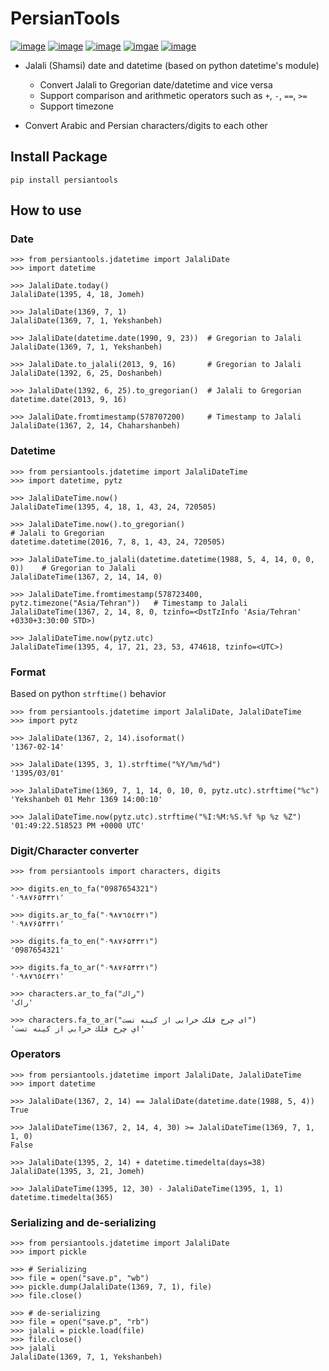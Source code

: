 
# PersianTools

[![image](https://img.shields.io/pypi/v/persiantools.svg)](https://pypi.org/project/persiantools/)
[![image](https://img.shields.io/pypi/l/persiantools.svg)](https://pypi.org/project/persiantools/)
[![image](https://img.shields.io/travis/mhajiloo/persiantools/master.svg)](https://travis-ci.org/mhajiloo/persiantools)
[![imgae](https://coveralls.io/repos/github/mhajiloo/persiantools/badge.svg?branch=master)](https://coveralls.io/github/mhajiloo/persiantools?branch=master)
[![image](https://img.shields.io/pypi/pyversions/persiantools.svg)](https://pypi.org/project/persiantools/)

- Jalali (Shamsi) date and datetime (based on python datetime's module)  
  - Convert Jalali to Gregorian date/datetime and vice versa  
  - Support comparison and arithmetic operators such as `+`, `-`, `==`, `>=`  
  - Support timezone  
  
- Convert Arabic and Persian characters/digits to each other  

## Install Package
  
``` {.sourceCode .bash}  
pip install persiantools  
```  
  
## How to use

### Date

``` {.sourceCode .python}
>>> from persiantools.jdatetime import JalaliDate
>>> import datetime

>>> JalaliDate.today()
JalaliDate(1395, 4, 18, Jomeh)

>>> JalaliDate(1369, 7, 1)
JalaliDate(1369, 7, 1, Yekshanbeh)

>>> JalaliDate(datetime.date(1990, 9, 23))  # Gregorian to Jalali
JalaliDate(1369, 7, 1, Yekshanbeh)

>>> JalaliDate.to_jalali(2013, 9, 16)       # Gregorian to Jalali
JalaliDate(1392, 6, 25, Doshanbeh)

>>> JalaliDate(1392, 6, 25).to_gregorian()  # Jalali to Gregorian
datetime.date(2013, 9, 16)

>>> JalaliDate.fromtimestamp(578707200)     # Timestamp to Jalali
JalaliDate(1367, 2, 14, Chaharshanbeh)
```

### Datetime

``` {.sourceCode .python}
>>> from persiantools.jdatetime import JalaliDateTime
>>> import datetime, pytz

>>> JalaliDateTime.now()
JalaliDateTime(1395, 4, 18, 1, 43, 24, 720505)

>>> JalaliDateTime.now().to_gregorian()                                     # Jalali to Gregorian
datetime.datetime(2016, 7, 8, 1, 43, 24, 720505)

>>> JalaliDateTime.to_jalali(datetime.datetime(1988, 5, 4, 14, 0, 0, 0))    # Gregorian to Jalali
JalaliDateTime(1367, 2, 14, 14, 0)

>>> JalaliDateTime.fromtimestamp(578723400, pytz.timezone("Asia/Tehran"))   # Timestamp to Jalali
JalaliDateTime(1367, 2, 14, 8, 0, tzinfo=<DstTzInfo 'Asia/Tehran' +0330+3:30:00 STD>)

>>> JalaliDateTime.now(pytz.utc)
JalaliDateTime(1395, 4, 17, 21, 23, 53, 474618, tzinfo=<UTC>)
```  

### Format

Based on python `strftime()` behavior

``` {.sourceCode .python}
>>> from persiantools.jdatetime import JalaliDate, JalaliDateTime
>>> import pytz

>>> JalaliDate(1367, 2, 14).isoformat()
'1367-02-14'

>>> JalaliDate(1395, 3, 1).strftime("%Y/%m/%d")
'1395/03/01'

>>> JalaliDateTime(1369, 7, 1, 14, 0, 10, 0, pytz.utc).strftime("%c")
'Yekshanbeh 01 Mehr 1369 14:00:10'

>>> JalaliDateTime.now(pytz.utc).strftime("%I:%M:%S.%f %p %z %Z")
'01:49:22.518523 PM +0000 UTC'
```

### Digit/Character converter

``` {.sourceCode .python}
>>> from persiantools import characters, digits

>>> digits.en_to_fa("0987654321")
'۰۹۸۷۶۵۴۳۲۱'

>>> digits.ar_to_fa("٠٩٨٧٦٥٤٣٢١")
'۰۹۸۷۶۵۴۳۲۱'

>>> digits.fa_to_en("۰۹۸۷۶۵۴۳۲۱")
'0987654321'

>>> digits.fa_to_ar("۰۹۸۷۶۵۴۳۲۱")
'٠٩٨٧٦٥٤٣٢١'

>>> characters.ar_to_fa("راك")
'راک'

>>> characters.fa_to_ar("ای چرخ فلک خرابی از کینه تست")
'اي چرخ فلك خرابي از كينه تست'
```

### Operators

``` {.sourceCode .python}
>>> from persiantools.jdatetime import JalaliDate, JalaliDateTime
>>> import datetime

>>> JalaliDate(1367, 2, 14) == JalaliDate(datetime.date(1988, 5, 4))
True

>>> JalaliDateTime(1367, 2, 14, 4, 30) >= JalaliDateTime(1369, 7, 1, 1, 0)
False
  
>>> JalaliDate(1395, 2, 14) + datetime.timedelta(days=38)
JalaliDate(1395, 3, 21, Jomeh)

>>> JalaliDateTime(1395, 12, 30) - JalaliDateTime(1395, 1, 1)
datetime.timedelta(365)
```

### Serializing and de-serializing

``` {.sourceCode .python}
>>> from persiantools.jdatetime import JalaliDate
>>> import pickle

>>> # Serializing
>>> file = open("save.p", "wb")
>>> pickle.dump(JalaliDate(1369, 7, 1), file)
>>> file.close()

>>> # de-serializing
>>> file = open("save.p", "rb")
>>> jalali = pickle.load(file)
>>> file.close()
>>> jalali
JalaliDate(1369, 7, 1, Yekshanbeh)
